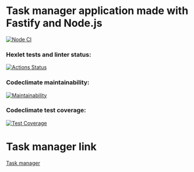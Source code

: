 # Task manager application made with Fastify and Node.js
[![Node CI](https://github.com/hexlet-boilerplates/fastify-nodejs-application/workflows/Node%20CI/badge.svg)](https://github.com/hexlet-boilerplates/fastify-nodejs-application/actions)

### Hexlet tests and linter status:
[![Actions Status](https://github.com/CENTneRMOB/backend-project-lvl4/workflows/hexlet-check/badge.svg)](https://github.com/CENTneRMOB/backend-project-lvl4/actions)

### Codeclimate maintainability:
[![Maintainability](https://api.codeclimate.com/v1/badges/9abd7bb980d0ca4f9bbe/maintainability)](https://codeclimate.com/github/CENTneRMOB/backend-project-lvl4/maintainability)

### Codeclimate test coverage:
[![Test Coverage](https://api.codeclimate.com/v1/badges/9abd7bb980d0ca4f9bbe/test_coverage)](https://codeclimate.com/github/CENTneRMOB/backend-project-lvl4/test_coverage)

# Task manager link
[Task manager](https://agile-brook-37932.herokuapp.com/)
